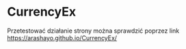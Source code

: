 # CurrencyEx


Przetestować działanie strony można sprawdzić poprzez link https://arashayo.github.io/CurrencyEx/
